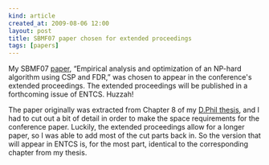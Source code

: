 ```yaml
---
kind: article
created_at: 2009-08-06 12:00
layout: post
title: SBMF07 paper chosen for extended proceedings
tags: [papers]
---
```


My SBMF07 [paper](/publications/014-csp-algorithm-study/), “Empirical
analysis and optimization of an NP-hard algorithm using CSP and FDR,”
was chosen to appear in the conference's extended proceedings.  The
extended proceedings will be published in a forthcoming issue of
ENTCS.  Huzzah!

The paper originally was extracted from Chapter 8 of my [D.Phil
thesis](/publications/012-dphil-thesis/), and I had to cut out a bit
of detail in order to make the space requirements for the conference
paper.  Luckily, the extended proceedings allow for a longer paper, so
I was able to add most of the cut parts back in.  So the version that
will appear in ENTCS is, for the most part, identical to the
corresponding chapter from my thesis.
